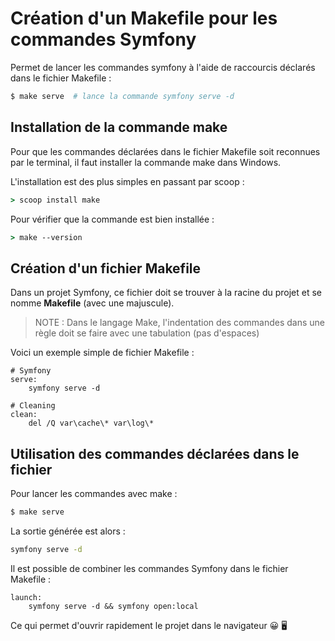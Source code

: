 # Création d'un Makefile pour les commandes Symfony

Permet de lancer les commandes symfony à l'aide de raccourcis déclarés dans le fichier Makefile :

```bash
$ make serve  # lance la commande symfony serve -d
```

## Installation de la commande make

Pour que les commandes déclarées dans le fichier Makefile soit reconnues par le terminal, il faut installer la commande make dans Windows.

L'installation est des plus simples en passant par scoop :

```cmd
> scoop install make
```

Pour vérifier que la commande est bien installée :

```cmd
> make --version
```

## Création d'un fichier Makefile

Dans un projet Symfony, ce fichier doit se trouver à la racine du projet et se nomme **Makefile** (avec une majuscule).

>NOTE : Dans le langage Make, l'indentation des commandes dans une règle doit se faire avec une tabulation (pas d'espaces)

Voici un exemple simple de fichier Makefile :

```make
# Symfony
serve:
	symfony serve -d

# Cleaning
clean:
	del /Q var\cache\* var\log\*
```

## Utilisation des commandes déclarées dans le fichier

Pour lancer les commandes avec make :

```bash
$ make serve
```

La sortie générée est alors :

```bash
symfony serve -d
```

Il est possible de combiner les commandes Symfony dans le fichier Makefile :

```make
launch:
	symfony serve -d && symfony open:local
```

Ce qui permet d'ouvrir rapidement le projet dans le navigateur 😀 🖥️
